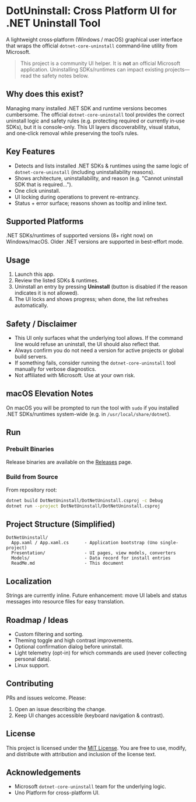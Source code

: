 # DotUninstall: Cross Platform UI for .NET Uninstall Tool

A lightweight cross‑platform (Windows / macOS) graphical user interface that wraps the official `dotnet-core-uninstall` command‑line utility from Microsoft.

> This project is a community UI helper. It is **not** an official Microsoft application. Uninstalling SDKs/runtimes can impact existing projects—read the safety notes below.

## Why does this exist?

Managing many installed .NET SDK and runtime versions becomes cumbersome. The official `dotnet-core-uninstall` tool provides the correct uninstall logic and safety rules (e.g. protecting required or currently in‑use SDKs), but it is console-only. This UI layers discoverability, visual status, and one‑click removal while preserving the tool’s rules.

## Key Features

- Detects and lists installed .NET SDKs & runtimes using the same logic of `dotnet-core-uninstall` (including uninstallability reasons).
- Shows architecture, uninstallability, and reason (e.g. "Cannot uninstall SDK that is required...").
- One click uninstall.
- UI locking during operations to prevent re-entrancy.
- Status + error surface; reasons shown as tooltip and inline text.

## Supported Platforms

.NET SDKs/runtimes of supported versions (8+ right now) on Windows/macOS. Older .NET versions are supported in best-effort mode.

## Usage

1. Launch this app.
2. Review the listed SDKs & runtimes.
3. Uninstall an entry by pressing **Uninstall** (button is disabled if the reason indicates it is not allowed).
4. The UI locks and shows progress; when done, the list refreshes automatically.

## Safety / Disclaimer

- This UI only surfaces what the underlying tool allows. If the command line would refuse an uninstall, the UI should also reflect that.
- Always confirm you do not need a version for active projects or global build servers.
- If something fails, consider running the `dotnet-core-uninstall` tool manually for verbose diagnostics.
- Not affiliated with Microsoft. Use at your own risk.

## macOS Elevation Notes

On macOS you will be prompted to run the tool with `sudo` if you installed .NET SDKs/runtimes system-wide (e.g. in `/usr/local/share/dotnet`).

## Run

### Prebuilt Binaries

Release binaries are available on the [Releases](https://github.com/lextudio/dotuninstall/releases) page.

### Build from Source

From repository root:

```bash
dotnet build DotNetUninstall/DotNetUninstall.csproj -c Debug
dotnet run --project DotNetUninstall/DotNetUninstall.csproj
```

## Project Structure (Simplified)

```text
DotNetUninstall/
  App.xaml / App.xaml.cs      - Application bootstrap (Uno single-project)
  Presentation/               - UI pages, view models, converters
  Models/                     - Data record for install entries
  ReadMe.md                   - This document
```

## Localization

Strings are currently inline. Future enhancement: move UI labels and status messages into resource files for easy translation.

## Roadmap / Ideas

- Custom filtering and sorting.
- Theming toggle and high contrast improvements.
- Optional confirmation dialog before uninstall.
- Light telemetry (opt-in) for which commands are used (never collecting personal data).
- Linux support.

## Contributing

PRs and issues welcome. Please:

1. Open an issue describing the change.
2. Keep UI changes accessible (keyboard navigation & contrast).

## License

This project is licensed under the [MIT License](./LICENSE). You are free to use, modify, and distribute with attribution and inclusion of the license text.

## Acknowledgements

- Microsoft `dotnet-core-uninstall` team for the underlying logic.
- Uno Platform for cross-platform UI.
